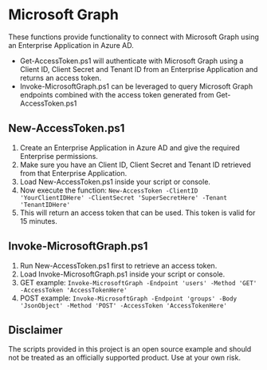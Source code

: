 # Microsoft Graph
These functions provide functionality to connect with Microsoft Graph using an Enterprise Application in Azure AD.

* Get-AccessToken.ps1 will authenticate with Microsoft Graph using a Client ID, Client Secret and Tenant ID from an Enterprise Application and returns an access token.
* Invoke-MicrosoftGraph.ps1 can be leveraged to query Microsoft Graph endpoints combined with the access token generated from Get-AccessToken.ps1

New-AccessToken.ps1
-------------------------
1. Create an Enterprise Application in Azure AD and give the required Enterprise permissions.
2. Make sure you have an Client ID, Client Secret and Tenant ID retrieved from that Enterprise Application.
3. Load New-AccessToken.ps1 inside your script or console.
4. Now execute the function: ```New-AccessToken -ClientID 'YourClientIDHere' -ClientSecret 'SuperSecretHere' -Tenant 'TenantIDHere'```
5. This will return an access token that can be used. This token is valid for 15 minutes.

Invoke-MicrosoftGraph.ps1
-------------------------
1. Run New-AccessToken.ps1 first to retrieve an access token.
3. Load Invoke-MicrosoftGraph.ps1 inside your script or console.
4. GET example: ```Invoke-MicrosoftGraph -Endpoint 'users' -Method 'GET' -AccessToken 'AccessTokenHere'```
4. POST example: ```Invoke-MicrosoftGraph -Endpoint 'groups' -Body 'JsonObject' -Method 'POST' -AccessToken 'AccessTokenHere'```

Disclaimer
----------
The scripts provided in this project is an open source example and should not be treated as an officially supported product. Use at your own risk.